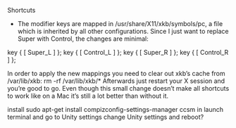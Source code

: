 Shortcuts

* The modifier keys are mapped in /usr/share/X11/xkb/symbols/pc, a file which is inherited by all other configurations. Since I just want to replace Super with Control, the changes are minimal:

key <LCTL> {    [ Super_L       ]   };
key <LWIN> {    [ Control_L     ]   };
key <RCTL> {    [ Super_R       ]   };
key <RWIN> {    [ Control_R     ]   };

In order to apply the new mappings you need to clear out xkb’s cache from /var/lib/xkb: rm -rf /var/lib/xkb/*
Afterwards just restart your X session and you’re good to go. Even though this small change doesn’t make all shortcuts to work like on a Mac it’s still a lot better than without it.


install sudo apt-get install compizconfig-settings-manager
ccsm in launch terminal and go to Unity settings
change Unity settings and reboot?
